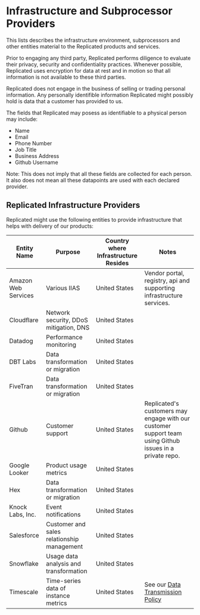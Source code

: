 
# Infrastructure and Subprocessor Providers

This lists describes the infrastructure environment, subprocessors and other entities material to the Replicated products and services.

Prior to engaging any third party, Replicated performs diligence to evaluate their privacy, security and confidentiality practices. Whenever possible, Replicated uses encryption for data at rest and in motion so that all information is not available to these third parties. 

Replicated does not engage in the business of selling or trading personal information. Any personally identifible information Replicated might possibly hold is data that a customer has provided to us. 

The fields that Replicated may posess as identifiable to a physical person may include:
- Name
- Email
- Phone Number
- Job Title
- Business Address
- Github Username

Note: This does not imply that all these fields are collected for each person. It also does not mean all these datapoints are used with each declared provider.


## Replicated Infrastructure Providers

Replicated might use the following entities to provide infrastructure that helps with delivery of our products:


| Entity Name | Purpose | Country where Infrastructure Resides | Notes
|---------------------|----------------------------|-------|----|
| Amazon Web Services | Various IIAS  | United States | Vendor portal, registry, api and supporting infrastructure services.
| Cloudflare | Network security, DDoS mitigation, DNS  | United States |
| Datadog | Performance monitoring | United States |
| DBT Labs | Data transformation or migration | United States |
| FiveTran | Data transformation or migration  | United States |
| Github | Customer support  | United States | Replicated's customers may engage with our customer support team using Github issues in a private repo.
| Google Looker | Product usage metrics  | United States |
| Hex | Data transformation or migration | United States |
| Knock Labs, Inc.| Event notifications | United States |   |
| Salesforce |Customer and sales relationship management| United States | 
| Snowflake | Usage data analysis and transformation   | United States |
| Timescale | Time-series data of instance metrics  | United States | See our [Data Transmission Policy](/vendor/policies-data-transmission)
